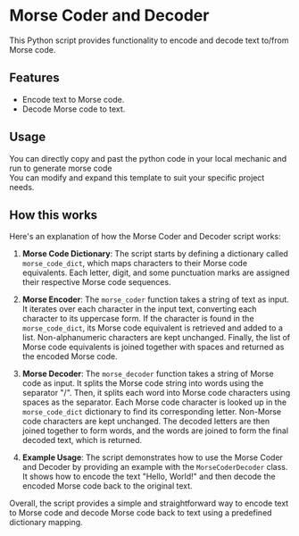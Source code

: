 # Morse Coder and Decoder

This Python script provides functionality to encode and decode text to/from Morse code.

## Features

- Encode text to Morse code.
- Decode Morse code to text.

## Usage

You can directly copy and past the python code in your local mechanic and run to generate morse code  
You can modify and expand this template to suit your specific project needs.  
  
## How this works
Here's an explanation of how the Morse Coder and Decoder script works:

1. **Morse Code Dictionary**: The script starts by defining a dictionary called `morse_code_dict`, which maps characters to their Morse code equivalents. Each letter, digit, and some punctuation marks are assigned their respective Morse code sequences.

2. **Morse Encoder**: The `morse_coder` function takes a string of text as input. It iterates over each character in the input text, converting each character to its uppercase form. If the character is found in the `morse_code_dict`, its Morse code equivalent is retrieved and added to a list. Non-alphanumeric characters are kept unchanged. Finally, the list of Morse code equivalents is joined together with spaces and returned as the encoded Morse code.

3. **Morse Decoder**: The `morse_decoder` function takes a string of Morse code as input. It splits the Morse code string into words using the separator "/". Then, it splits each word into Morse code characters using spaces as the separator. Each Morse code character is looked up in the `morse_code_dict` dictionary to find its corresponding letter. Non-Morse code characters are kept unchanged. The decoded letters are then joined together to form words, and the words are joined to form the final decoded text, which is returned.

4. **Example Usage**: The script demonstrates how to use the Morse Coder and Decoder by providing an example with the `MorseCoderDecoder` class. It shows how to encode the text "Hello, World!" and then decode the encoded Morse code back to the original text.

Overall, the script provides a simple and straightforward way to encode text to Morse code and decode Morse code back to text using a predefined dictionary mapping.



